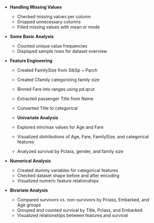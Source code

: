 - **Handling Missing Values**
  - Checked missing values per column
  - Dropped unnecessary columns
  - Filled missing values with mean or mode

- **Some Basic Analysis**
  - Counted unique value frequencies
  - Displayed sample rows for dataset overview

- **Feature Engineering**
  - Created FamilySize from SibSp + Parch
  - Created Cfamily categorizing family size
  - Binned Fare into ranges using pd.qcut
  - Extracted passenger Title from Name
  - Converted Title to categorical
  
  - **Univariate Analysis**
  - Explored min/max values for Age and Fare
  - Visualized distributions of Age, Fare, FamilySize, and categorical features
  - Analyzed survival by Pclass, gender, and family size

- **Numerical Analysis**
  - Created dummy variables for categorical features
  - Checked dataset shape before and after encoding
  - Visualized numeric feature relationships

- **Bivariate Analysis**
  - Compared survivors vs. non-survivors by Pclass, Embarked, and Age groups
  - Grouped and counted survival by Title, Pclass, and Embarked
  - Visualized relationships between features and survival